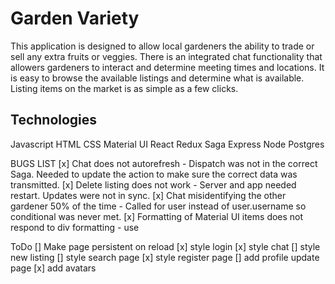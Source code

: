 
# Garden Variety

This application is designed to allow local gardeners the ability to trade or sell any extra fruits or veggies. There is an integrated chat functionality that allowers gardeners to interact and determine meeting times and locations. It is easy to browse the available listings and determine what is available. Listing items on the market is as simple as a few clicks. 

## Technologies

Javascript
HTML
CSS
Material UI
React
Redux
Saga
Express
Node
Postgres


BUGS LIST
[x] Chat does not autorefresh - Dispatch was not in the correct Saga. Needed to update the action to make sure the correct data was transmitted.
[x] Delete listing does not work - Server and app needed restart. Updates were not in sync.
[x] Chat misidentifying the other gardener 50% of the time - Called for user instead of user.username so conditional was never met.
[x] Formatting of Material UI items does not respond to div formatting - use <Box>

ToDo
[] Make page persistent on reload
[x] style login
[x] style chat
[] style new listing
[] style search page
[x] style register page
[] add profile update page
[x] add avatars